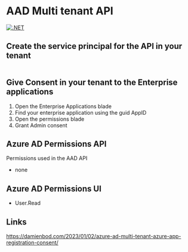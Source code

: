 # AAD Multi tenant API

[![.NET](https://github.com/damienbod/AadMutliApis/actions/workflows/dotnet.yml/badge.svg)](https://github.com/damienbod/AadMutliApis/actions/workflows/dotnet.yml)

## Create the service principal for the API in your tenant

```powershell
```

## Give Consent in your tenant to the Enterprise applications

1. Open the Enterprise Applications blade
2. Find your enterprise application using the guid AppID
3. Open the permissions blade
4. Grant Admin consent

## Azure AD Permissions API

Permissions used in the AAD API

- none

## Azure AD Permissions UI 

- User.Read

## Links

https://damienbod.com/2023/01/02/azure-ad-multi-tenant-azure-app-registration-consent/